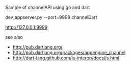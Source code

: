 Sample of channelAPI using go and dart 


dev_appserver.py --port=9999 channelDart

http://127.0.0.1:9999

see also

* http://pub.dartlang.org/
* http://pub.dartlang.org/packages/appengine_channel
* http://dart-lang.github.com/js-interop/docs/js.html

